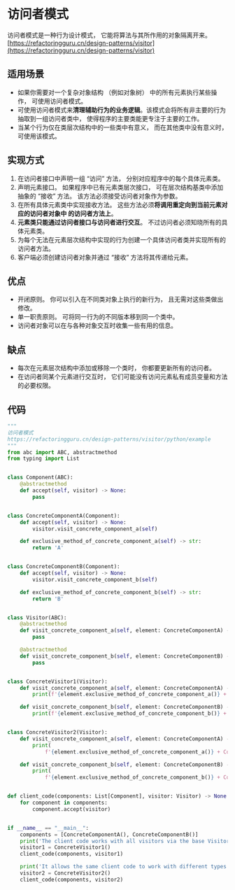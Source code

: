 # 访问者模式
访问者模式是一种行为设计模式， 它能将算法与其所作用的对象隔离开来。
[https://refactoringguru.cn/design-patterns/visitor](https://refactoringguru.cn/design-patterns/visitor)

## 适用场景
- 如果你需要对一个复杂对象结构 （例如对象树） 中的所有元素执行某些操作， 可使用访问者模式。
- 可使用访问者模式来**清理辅助行为的业务逻辑**。该模式会将所有非主要的行为抽取到一组访问者类中，
 使得程序的主要类能更专注于主要的工作。
- 当某个行为仅在类层次结构中的一些类中有意义， 而在其他类中没有意义时， 可使用该模式。

## 实现方式
1. 在访问者接口中声明一组 “访问” 方法， 分别对应程序中的每个具体元素类。
2. 声明元素接口。 如果程序中已有元素类层次接口， 可在层次结构基类中添加抽象的 “接收” 方法。
 该方法必须接受访问者对象作为参数。
3. 在所有具体元素类中实现接收方法。 这些方法必须**将调用重定向到当前元素对应的访问者对象中
的访问者方法上**。
4. **元素类只能通过访问者接口与访问者进行交互**。 不过访问者必须知晓所有的具体元素类。
5. 为每个无法在元素层次结构中实现的行为创建一个具体访问者类并实现所有的访问者方法。
6. 客户端必须创建访问者对象并通过 “接收” 方法将其传递给元素。

## 优点
- 开闭原则。 你可以引入在不同类对象上执行的新行为， 且无需对这些类做出修改。
- 单一职责原则。 可将同一行为的不同版本移到同一个类中。
- 访问者对象可以在与各种对象交互时收集一些有用的信息。 

## 缺点
- 每次在元素层次结构中添加或移除一个类时， 你都要更新所有的访问者。
- 在访问者同某个元素进行交互时， 它们可能没有访问元素私有成员变量和方法的必要权限。

## 代码
```python
"""
访问者模式
https://refactoringguru.cn/design-patterns/visitor/python/example
"""
from abc import ABC, abstractmethod
from typing import List


class Component(ABC):
    @abstractmethod
    def accept(self, visitor) -> None:
        pass


class ConcreteComponentA(Component):
    def accept(self, visitor) -> None:
        visitor.visit_concrete_component_a(self)

    def exclusive_method_of_concrete_component_a(self) -> str:
        return 'A'


class ConcreteComponentB(Component):
    def accept(self, visitor) -> None:
        visitor.visit_concrete_component_b(self)

    def exclusive_method_of_concrete_component_b(self) -> str:
        return 'B'


class Visitor(ABC):
    @abstractmethod
    def visit_concrete_component_a(self, element: ConcreteComponentA) -> None:
        pass

    @abstractmethod
    def visit_concrete_component_b(self, element: ConcreteComponentB) -> None:
        pass


class ConcreteVisitor1(Visitor):
    def visit_concrete_component_a(self, element: ConcreteComponentA) -> None:
        print(f'{element.exclusive_method_of_concrete_component_a()} + ConcreteVisitor1')

    def visit_concrete_component_b(self, element: ConcreteComponentB) -> None:
        print(f'{element.exclusive_method_of_concrete_component_b()} + ConcreteVisitor1')


class ConcreteVisitor2(Visitor):
    def visit_concrete_component_a(self, element: ConcreteComponentA) -> None:
        print(
            f'{element.exclusive_method_of_concrete_component_a()} + ConcreteVisitor2')

    def visit_concrete_component_b(self, element: ConcreteComponentB) -> None:
        print(
            f'{element.exclusive_method_of_concrete_component_b()} + ConcreteVisitor2')


def client_code(components: List[Component], visitor: Visitor) -> None:
    for component in components:
        component.accept(visitor)


if __name__ == "__main__":
    components = [ConcreteComponentA(), ConcreteComponentB()]
    print('The client code works with all visitors via the base Visitor interface:')
    visitor1 = ConcreteVisitor1()
    client_code(components, visitor1)

    print('It allows the same client code to work with different types of visitors:')
    visitor2 = ConcreteVisitor2()
    client_code(components, visitor2)

```